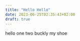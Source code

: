 ```yaml
---
title: "Hello Hello"
date: 2023-06-25T02:35:43+02:00
draft: true
---
```

hello one two buckly my shoe

